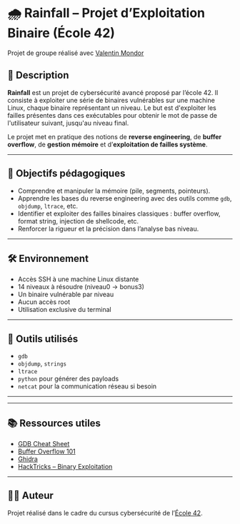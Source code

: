 # 🌧️ Rainfall – Projet d’Exploitation Binaire (École 42)

Projet de groupe réalisé avec [Valentin Mondor](https://github.com/vmondor)

## 📌 Description

**Rainfall** est un projet de cybersécurité avancé proposé par l’école 42. Il consiste à exploiter une série de binaires vulnérables sur une machine Linux, chaque binaire représentant un niveau. Le but est d'exploiter les failles présentes dans ces exécutables pour obtenir le mot de passe de l'utilisateur suivant, jusqu'au niveau final.

Le projet met en pratique des notions de **reverse engineering**, de **buffer overflow**, de **gestion mémoire** et d’**exploitation de failles système**.

---

## 🎯 Objectifs pédagogiques

- Comprendre et manipuler la mémoire (pile, segments, pointeurs).
- Apprendre les bases du reverse engineering avec des outils comme `gdb`, `objdump`, `ltrace`, etc.
- Identifier et exploiter des failles binaires classiques : buffer overflow, format string, injection de shellcode, etc.
- Renforcer la rigueur et la précision dans l’analyse bas niveau.

---

## 🛠️ Environnement

- Accès SSH à une machine Linux distante
- 14 niveaux à résoudre (niveau0 → bonus3)
- Un binaire vulnérable par niveau
- Aucun accès root
- Utilisation exclusive du terminal

---

## 🔧 Outils utilisés

- `gdb`
- `objdump`, `strings`
- `ltrace`
- `python` pour générer des payloads
- `netcat` pour la communication réseau si besoin

---

---

## 📚 Ressources utiles

- [GDB Cheat Sheet](https://darkdust.net/files/GDB%20Cheat%20Sheet.pdf)
- [Buffer Overflow 101](https://exploit.education/)
- [Ghidra](https://dogbolt.org/)
- [HackTricks – Binary Exploitation](https://book.hacktricks.xyz/)

---

## 👨‍💻 Auteur

Projet réalisé dans le cadre du cursus cybersécurité de l’[École 42](https://42.fr/).
